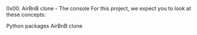 0x00. AirBnB clone - The console
For this project, we expect you to look at these concepts:

Python packages
AirBnB clone
